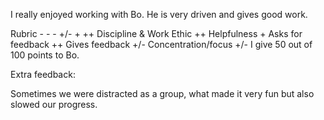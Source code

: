 I really enjoyed working with Bo. He is very driven and gives good work.

Rubric	- -	-	+/-	+	++
Discipline & Work Ethic					++
Helpfulness					            +
Asks for feedback					    ++
Gives feedback					        +/-
Concentration/focus					    +/-
I give 50 out of 100 points to Bo.

Extra feedback:

Sometimes we were distracted as a group, what made it very fun but also slowed our progress.
